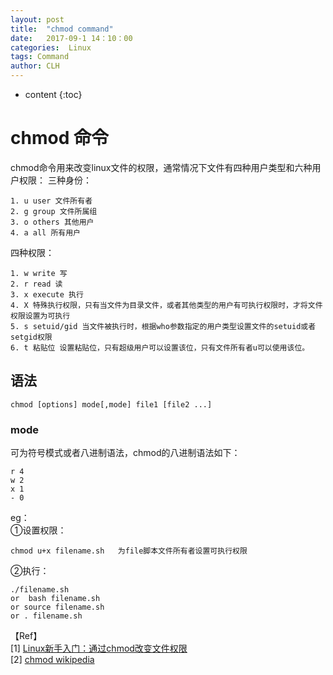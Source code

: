 ```yaml
---
layout: post
title:  "chmod command"
date:   2017-09-1 14：10：00
categories:  Linux
tags: Command
author: CLH
---
```


* content
{:toc}

# chmod 命令 #
chmod命令用来改变linux文件的权限，通常情况下文件有四种用户类型和六种用户权限：
三种身份：   
 
	1. u user 文件所有者    
	2. g group 文件所属组    
	3. o others 其他用户    
	4. a all 所有用户  
四种权限：    

	1. w write 写   
	2. r read 读
	3. x execute 执行   
	4. X 特殊执行权限，只有当文件为目录文件，或者其他类型的用户有可执行权限时，才将文件权限设置为可执行    
	5. s setuid/gid 当文件被执行时，根据who参数指定的用户类型设置文件的setuid或者setgid权限    
	6. t 粘贴位 设置粘贴位，只有超级用户可以设置该位，只有文件所有者u可以使用该位。   


## 语法 ##
    chmod [options] mode[,mode] file1 [file2 ...]

### mode ####
可为符号模式或者八进制语法，chmod的八进制语法如下：  

    r 4    
	w 2    
	x 1    
	- 0    

      
eg：   
①设置权限：  
  
	chmod u+x filename.sh   为file脚本文件所有者设置可执行权限   
②执行：      
   
	./filename.sh    
	or  bash filename.sh    
	or source filename.sh    
	or . filename.sh

【Ref】    
[1] [Linux新手入门：通过chmod改变文件权限](http://www.letuknowit.com/topics/20120408/change-file-attributes-on-linux.html/)    
[2] [chmod wikipedia](https://zh.wikipedia.org/wiki/Chmod)